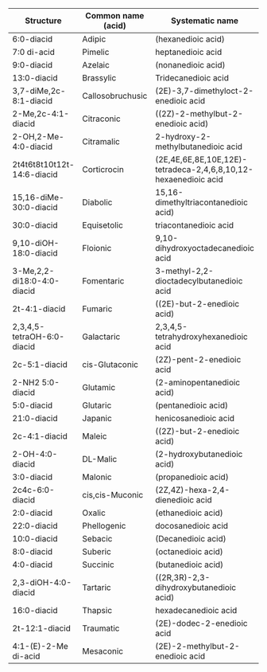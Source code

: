 | Structure                  | Common name (acid) | Systematic name                                                 | Note |
| -------------------------- | ------------------ | --------------------------------------------------------------- | ---- |
| 6:0-diacid                 | Adipic             | (hexanedioic acid)                                              |      |
| 7:0 di-acid                | Pimelic            | heptanedioic acid                                               |      |
| 9:0-diacid                 | Azelaic            | (nonanedioic acid)                                              |      |
| 13:0-diacid                | Brassylic          | Tridecanedioic acid                                             |      |
| 3,7-diMe,2c-8:1-diacid     | Callosobruchusic   | (2E)-3,7-dimethyloct-2-enedioic acid                            |      |
| 2-Me,2c-4:1-diacid         | Citraconic         | ((2Z)-2-methylbut-2-enedioic acid)                              |      |
| 2-OH,2-Me-4:0-diacid       | Citramalic         | 2-hydroxy-2-methylbutanedioic acid                              |      |
| 2t4t6t8t10t12t-14:6-diacid | Corticrocin        | (2E,4E,6E,8E,10E,12E)-tetradeca-2,4,6,8,10,12-hexaenedioic acid |      |
| 15,16-diMe-30:0-diacid     | Diabolic           | 15,16-dimethyltriacontanedioic acid)                            |      |
| 30:0-diacid                | Equisetolic        | triacontanedioic acid                                           |      |
| 9,10-diOH-18:0-diacid      | Floionic           | 9,10-dihydroxyoctadecanedioic acid                              |      |
| 3-Me,2,2-di18:0-4:0-diacid | Fomentaric         | 3-methyl-2,2-dioctadecylbutanedioic acid                        |      |
| 2t-4:1-diacid              | Fumaric            | ((2E)-but-2-enedioic acid)                                      |      |
| 2,3,4,5-tetraOH-6:0-diacid | Galactaric         | 2,3,4,5-tetrahydroxyhexanedioic acid                            |      |
| 2c-5:1-diacid              | cis-Glutaconic     | (2Z)-pent-2-enedioic acid                                       |      |
| 2-NH2 5:0-diacid           | Glutamic           | (2-aminopentanedioic acid)                                      |      |
| 5:0-diacid                 | Glutaric           | (pentanedioic acid)                                             |      |
| 21:0-diacid                | Japanic            | henicosanedioic acid                                            |      |
| 2c-4:1-diacid              | Maleic             | ((2Z)-but-2-enedioic acid)                                      |      |
| 2-OH-4:0-diacid            | DL-Malic           | (2-hydroxybutanedioic acid)                                     |      |
| 3:0-diacid                 | Malonic            | (propanedioic acid)                                             |      |
| 2c4c-6:0-diacid            | cis,cis-Muconic    | (2Z,4Z)-hexa-2,4-dienedioic acid                                |      |
| 2:0-diacid                 | Oxalic             | (ethanedioic acid)                                              |      |
| 22:0-diacid                | Phellogenic        | docosanedioic acid                                              |      |
| 10:0-diacid                | Sebacic            | (Decanedioic acid)                                              |      |
| 8:0-diacid                 | Suberic            | (octanedioic acid)                                              |      |
| 4:0-diacid                 | Succinic           | (butanedioic acid)                                              |      |
| 2,3-diOH-4:0-diacid        | Tartaric           | ((2R,3R)-2,3-dihydroxybutanedioic acid)                         |      |
| 16:0-diacid                | Thapsic            | hexadecanedioic acid                                            |      |
| 2t-12:1-diacid             | Traumatic          | (2E)-dodec-2-enedioic acid                                      |      |
| 4:1-(E)-2-Me di-acid       | Mesaconic          | (2E)-2-methylbut-2-enedioic acid                                |      |
